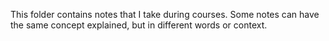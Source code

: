 This folder contains notes that I take during courses. Some notes can have the same concept explained, but in different words or context.